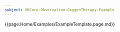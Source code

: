 ```yaml
---
subject: UKCore-Observation-OxygenTherapy-Example
---
```

{{page:Home/Examples/ExampleTemplate.page.md}}